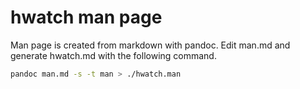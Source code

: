 hwatch man page
===============

Man page is created from markdown with pandoc. Edit man.md and generate hwatch.md with the following command.


```bash
pandoc man.md -s -t man > ./hwatch.man
```
